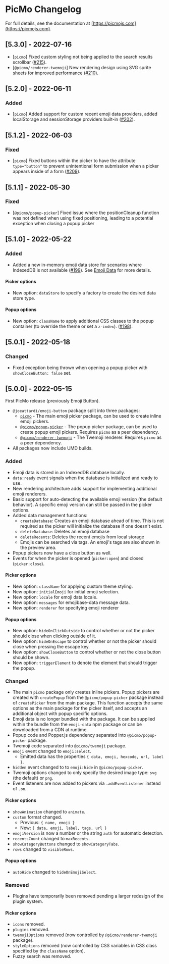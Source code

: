 # PicMo Changelog

For full details, see the documentation at [https://picmojs.com](https://picmojs.com).

## [5.3.0] - 2022-07-16

- [`picmo`] Fixed custom styling not being applied to the search results scrollbar ([#215](https://github.com/joeattardi/picmo/issues/215)).
- [`@picmo/renderer-twemoji`] New rendering design using SVG sprite sheets for improved performance ([#210](https://github.com/joeattardi/picmo/issues/210)).

## [5.2.0] - 2022-06-11

### Added

- [`picmo`] Added support for custom recent emoji data providers, added localStorage and sessionStorage providers built-in ([#202](https://github.com/joeattardi/picmo/issues/202)).

## [5.1.2] - 2022-06-03

### Fixed

- [`picmo`] Fixed buttons within the picker to have the attribute `type="button"` to prevent unintentional form submission when a picker appears inside of a form ([#209](https://github.com/joeattardi/picmo/issues/209)).

## [5.1.1] - 2022-05-30

### Fixed

- [`@picmo/popup-picker`] Fixed issue where the positionCleanup function was not defined when using fixed positioning, leading to a potential exception when closing a popup picker

## [5.1.0] - 2022-05-22

### Added

- Added a new in-memory emoji data store for scenarios where IndexedDB is not available ([#199](https://github.com/joeattardi/picmo/issues/199)). See [Emoji Data](https://picmojs.com/docs/usage/emoji-data) for more details.

#### Picker options

- New option: `dataStore` to specify a factory to create the desired data store type.

#### Popup options

- New option: `className` to apply additional CSS classes to the popup container (to override the theme or set a `z-index`). ([#198](https://github.com/joeattardi/picmo/issues/198)).

## [5.0.1] - 2022-05-18

### Changed

- Fixed exception being thrown when opening a popup picker with `showCloseButton: false` set.

## [5.0.0] - 2022-05-15

First PicMo release (previously Emoji Button).

- `@joeattardi/emoji-button` package split into three packages:
  - [`picmo`](./packages/picmo) - The main emoji picker package, can be used to create inline emoji pickers.
  - [`@picmo/popup-picker`](./packages/popup-picker) - The popup picker package, can be used to create popup emoji pickers. Requires `picmo` as a peer dependency.
  - [`@picmo/renderer-twemoji`](/.packages/renderer-twemoji) - The Twemoji renderer. Requires `picmo` as a peer dependency.
- All packages now include UMD builds.

### Added

- Emoji data is stored in an IndexedDB database locally.
- `data:ready` event signals when the database is initialized and ready to use.
- New rendering architecture adds support for implementing additional emoji renderers.
- Basic support for auto-detecting the available emoji version (the default behavior). A specific emoji version can still be passed in the picker options.
- Added data management functions:
  - `createDatabase`: Creates an emoji database ahead of time. This is not required as the picker will initialize the database if one doesn't exist.
  - `deleteDatabase`: Deletes an emoji database
  - `deleteRecents`: Deletes the recent emojis from local storage
  - Emojis can be searched via tags. An emoji's tags are also shown in the preview area.
- Popup pickers now have a close button as well.
- Events for when the picker is opened (`picker:open`) and closed (`picker:close`).

#### Picker options

- New option: `className` for applying custom theme styling.
- New option: `initialEmoji` for initial emoji selection.
- New option: `locale` for emoji data locale.
- New option: `messages` for emojibase-data message data.
- New option: `renderer` for specifying emoji renderer

#### Popup options

- New option: `hideOnClickOutside` to control whether or not the picker should close when clicking outside of it.
- New option: `hideOnEscape` to control whether or not the picker should close when pressing the escape key.
- New option: `showCloseButton` to control whether or not the close button should be shown.
- New option: `triggerElement` to denote the element that should trigger the popup.

### Changed

- The main `picmo` package only creates inline pickers. Popup pickers are created with `createPopup` from the `@picmo/popup-picker` package instead of `createPicker` from the main package. This function accepts the same options as the main package for the picker itself, and accepts an additional object with popup specific options.
- Emoji data is no longer bundled with the package. It can be supplied within the bundle
  from the `emoji-data` npm package or can be downloaded from a CDN at runtime.
- Popup code and Popper.js dependency separated into `@picmo/popup-picker` package.
- Twemoji code separated into `@picmo/twemoji` package.
- `emoji` event changed to `emoji:select`.
  - Emitted data has the properties `{ data, emoji, hexcode, url, label }`.
- `hidden` event changed to to `emoji:hide` in `@picmo/popup-picker`.
- Twemoji options changed to only specify the desired image type: `svg` (the default) or `png`.
- Event listeners are now added to pickers via `.addEventListener` instead of `.on`.

#### Picker options

- `showAnimation` changed to `animate`.
- `custom` format changed.
  - Previous: `{ name, emoji }`
  - New: `{ data, emoji, label, tags, url }`
- `emojiVersion` is now a number or the string `auth` for automatic detection.
- `recentsCount` changed to `maxRecents`.
- `showCategoryButtons` changed to `showCategoryTabs`.
- `rows` changed to `visibleRows`.

#### Popup options

- `autoHide` changed to `hideOnEmojiSelect`.

### Removed

- Plugins have temporarily been removed pending a larger redesign of the plugin system.

#### Picker options

- `icons` removed.
- `plugins` removed.
- `twemojiOptions` removed (now controlled by `@picmo/renderer-twemoji` package).
- `styleOptions` removed (now controlled by CSS variables in CSS class specified by the `className` option).
- Fuzzy search was removed.

